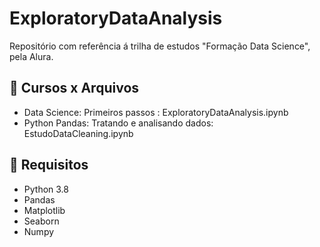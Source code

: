 # ExploratoryDataAnalysis
Repositório com referência á trilha de estudos "Formação Data Science", pela Alura.

## :panda_face: Cursos x Arquivos
* Data Science: Primeiros passos : ExploratoryDataAnalysis.ipynb
* Python Pandas: Tratando e analisando dados: EstudoDataCleaning.ipynb

## :notebook_with_decorative_cover: Requisitos

* Python 3.8
* Pandas
* Matplotlib
* Seaborn
* Numpy
